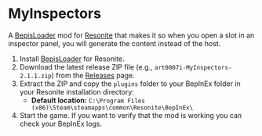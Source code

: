 # MyInspectors

A [BepisLoader](https://github.com/ResoniteModding/BepisLoader) mod for [Resonite](https://resonite.com/) that makes it so when you open a slot in an inspector panel, you will generate the content instead of the host.

1. Install [BepisLoader](https://github.com/ResoniteModding/BepisLoader) for Resonite.
2. Download the latest release ZIP file (e.g., `art0007i-MyInspectors-2.1.1.zip`) from the [Releases](https://github.com/art0007i/MyInspectors/releases) page.
3. Extract the ZIP and copy the `plugins` folder to your BepInEx folder in your Resonite installation directory:
   - **Default location:** `C:\Program Files (x86)\Steam\steamapps\common\Resonite\BepInEx\`
4. Start the game. If you want to verify that the mod is working you can check your BepInEx logs.